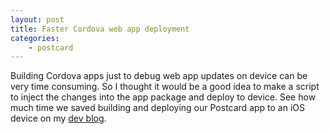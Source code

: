 ```yaml
---
layout: post
title: Faster Cordova web app deployment
categories:
    - postcard
---
```

Building Cordova apps just to debug web app updates on device can be very time consuming. So I thought it would be a good idea to make a script to inject the changes into the app package and deploy to device.
See how much time we saved building and deploying our Postcard app to an iOS device on my [dev blog](http://www.deadlyfingers.net/mobile/faster-cordova-web-app-deployment-with-hotwire-script/).
